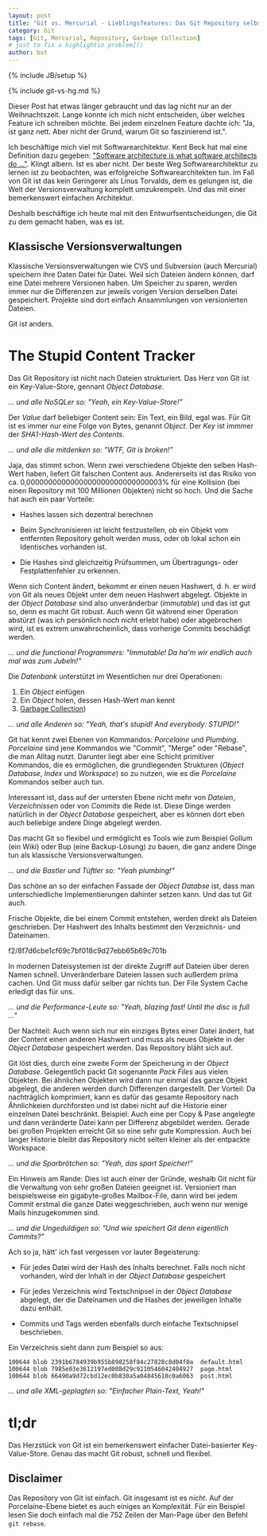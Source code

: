 ```yaml
---
layout: post
title: "Git vs. Mercurial - Lieblingsfeatures: Das Git Repository selbst (Teil 6)"
category: Git
tags: [Git, Mercurial, Repository, Garbage Collection]
# just to fix a highlightin problem]()
author: bst
---
```

{% include JB/setup %}

{% include git-vs-hg.md %}

Dieser Post hat etwas länger gebraucht und das lag nicht nur an der Weihnachtszeit. Lange konnte ich mich nicht entscheiden, über welches Feature ich schreiben möchte. Bei jedem einzelnen Feature dachte ich: "Ja, ist ganz nett. Aber nicht der Grund, warum Git so faszinierend ist.".

Ich beschäftige mich viel mit Softwarearchitektur. Kent Beck hat mal eine Definition dazu gegeben: ["Software architecture is what software architects do ..."][Beck on Software Architecture]. Klingt albern. Ist es aber nicht. Der beste Weg Softwarearchitektur zu lernen ist zu beobachten, was erfolgreiche Softwarearchitekten tun. Im Fall von Git ist das kein Geringerer als Linus Torvalds, dem es gelungen ist, die Welt der Versionsverwaltung komplett umzukrempeln. Und das mit einer bemerkenswert einfachen Architektur.

Deshalb beschäftige ich heute mal mit den Entwurfsentscheidungen, die Git zu dem gemacht haben, was es ist.

Klassische Versionsverwaltungen
-------------------------------

Klassische Versionsverwaltungen wie CVS und Subversion (auch Mercurial) speichern ihre Daten Datei für Datei. Weil sich Dateien ändern können, darf eine Datei mehrere Versionen haben. 
Um Speicher zu sparen, werden immer nur die Differenzen zur jeweils vorigen Version derselben Datei gespeichert. Projekte sind dort einfach Ansammlungen von versionierten Dateien.

Git ist anders.

The Stupid Content Tracker
==========================

Das Git Repository ist nicht nach Dateien strukturiert.
Das Herz von Git ist ein Key-Value-Store, gennant *Object Database*.

*... und alle NoSQLer so: "Yeah, ein Key-Value-Store!"*

Der *Value* darf beliebiger Content sein:
Ein Text, ein Bild, egal was.
Für Git ist es immer nur eine Folge von Bytes,
genannt *Object*. Der *Key* ist immmer der 
*SHA1-Hash-Wert des Contents*.

*... und alle die mitdenken so: "WTF, Git is broken!"*

Jaja, das stimmt schon. Wenn zwei verschiedene Objekte den selben Hash-Wert haben, liefert Git falschen Content aus. Andererseits ist das Risiko von ca. 0,0000000000000000000000000000003% für eine Kollision (bei einen Repository mit 100 Millionen Objekten) nicht so hoch. Und die Sache hat auch ein paar Vorteile:

 * Hashes lassen sich dezentral berechnen

 * Beim Synchronisieren ist leicht festzustellen, 
   ob ein Objekt vom entfernten Repository geholt werden muss,
   oder ob lokal schon ein Identisches vorhanden ist.

 * Die Hashes sind gleichzeitig Prüfsummen,
   um Übertragungs- oder Festplattenfehler zu erkennen.

Wenn sich Content ändert, bekommt er einen neuen Hashwert, d. h. er wird von Git als neues Objekt unter dem neuen Hashwert abgelegt.
Objekte in der *Object Database* sind also unveränderbar (*immutable*) und das ist gut so, denn es macht Git robust. Auch wenn Git während einer Operation abstürzt (was ich persönlich noch nicht erlebt habe) oder abgebrochen wird, ist es extrem unwahrscheinlich, dass vorherige Commits beschädigt werden.

*... und die functional Programmers: "Immutable! Da ha'm wir endlich auch mal was zum Jubeln!"*

Die *Datenbank* unterstützt im Wesentlichen nur
drei Operationen:

 1. Ein *Object* einfügen
 2. Ein *Object* holen, dessen Hash-Wert man kennt
 3. [Garbage Collection](/Git/2012/05/28/wer-hat-angst-vor-dem-garbage-collector/))

*... und alle Anderen so: "Yeah, that's stupid! And everybody: STUPID!"*

Git hat kennt zwei Ebenen von Kommandos: *Porcelaine* und *Plumbing*. *Porcelaine* sind jene Kommandos wie "Commit", "Merge" oder "Rebase", die man Alltag nutzt. Darunter liegt aber eine Schicht primitiver Kommandos, die es ermöglichen, die grundlegenden Strukturen (*Object Database*, *Index* und *Workspace*) so zu nutzen, wie es die *Porcelaine* Kommandos selber auch tun.

Interessant ist, dass auf der untersten Ebene nicht mehr von *Dateien*, *Verzeichnissen* oder von *Commits* die Rede ist. Diese Dinge werden natürlich in der *Object Database* gespeichert, aber es können dort eben auch beliebige andere Dinge abgelegt werden. 

Das macht Git so flexibel und ermöglicht es Tools wie zum Beispiel Gollum (ein Wiki) oder Bup (eine Backup-Lösung) zu bauen, die ganz andere Dinge tun als klassische Versionsverwaltungen.

*... und die Bastler und Tüftler so: "Yeah plumbing!"*

Das schöne an so der einfachen Fassade der *Object Databse* ist, dass man unterschiedliche Implementierungen dahinter setzen kann. Und das tut Git auch. 

Frische Objekte, die bei einem Commit entstehen, werden direkt als Dateien geschrieben. Der Hashwert des Inhalts bestimmt den Verzeichnis- und Dateinamen.

  f2/8f7d6cbe1cf69c7bf018c9d27ebb65b69c701b

In modernen Dateisystemen ist der direkte Zugriff auf Dateien über deren Namen schnell. Unveränderbare Dateien lassen such außerdem prima cachen. Und Git muss dafür selber gar nichts tun. Der File System Cache erledigt das für uns.

*... und die Performance-Leute so: "Yeah, blazing fast! Until the disc is full ..."*

Der Nachteil: Auch wenn sich nur ein einziges Bytes einer Datei ändert, hat der Content einen anderen Hashwert und muss als neues Objekte in der *Object Database* gespeichert werden. Das Repository bläht sich auf. 

Git löst dies, durch eine zweite Form der Speicherung in der *Object Database*. Gelegentlich packt Git sogenannte *Pack Files* aus vielen Objekten. Bei ähnlichen Objekten wird dann nur einmal das ganze Objekt abgelegt, die anderen werden durch Differenzen dargestellt.
Der Vorteil: Da nachträglich komprimiert, kann es dafür das gesamte Repository nach Ähnlichkeien durchforsten und ist dabei nicht auf die Historie einer einzelnen Datei beschränkt. Beispiel: Auch eine per Copy & Pase angelegte und dann veränderte Datei kann per Differenz abgebildet werden. Gerade bei großen Projekten erreicht Git so eine sehr gute Kompression. Auch bei langer Historie bleibt das Repository nicht selten kleiner als der entpackte Workspace.

*... und die Sparbrötchen so: "Yeah, das spart Speicher!"*

Ein Hinweis am Rande: Dies ist auch einer der Gründe, weshalb Git nicht für die Verwaltung von sehr großen Dateien geeignet ist. Versioniert man beispielsweise ein gigabyte-großes Mailbox-File, dann wird bei jedem Commit erstmal die ganze Datei weggeschrieben, auch wenn nur wenige Mails hinzugekommen sind. 

*... und die Ungeduldigen so: "Und wie speichert Git denn eigentlich Commits?"*

Ach so ja, hätt' ich fast vergessen vor lauter Begeisterung:

 * Für jedes Datei wird der Hash des Inhalts berechnet. 
   Falls noch nicht vorhanden, wird der Inhalt in der *Object Database* gespeichert

 * Für jedes Verzeichnis wird Textschnipsel in der *Object Database* 
   abgelegt, der die Dateinamen und die Hashes der jeweiligen 
   Inhalte dazu enthält.

 * Commits und Tags werden ebenfalls durch einfache Textschnipsel 
   beschrieben.

Ein Verzeichnis sieht dann zum Beispiel so aus:

	100644 blob 2391b6784939b955b898258f84c27828c8d04f0a  default.html
	100644 blob 7985e03e3612197ed008d29c9210546042404927  page.html  
	100644 blob 66490a9d72cbd12ec0b830a5a04845610c0a6063  post.html  

*... und alle XML-geplagten so: "Einfacher Plain-Text, Yeah!"*

tl;dr
=====

Das Herzstück von Git ist ein bemerkenswert einfacher Datei-basierter Key-Value-Store. Genau das macht Git robust, schnell und flexibel.

Disclaimer
----------

Das Repository von Git ist einfach. Git insgesamt ist es *nicht*. Auf der Porcelaine-Ebene bietet es auch einiges an Komplexität. Für ein Beispiel lesen Sie doch einfach mal die 752 Zeilen der Man-Page über den Befehl `git rebase`.

<!-- Links -->

[Beck on Software Architecture]: http://my.safaribooksonline.com/book/-/9781466603363/chapter-13-the-philosophy-of-software-architecture/151

